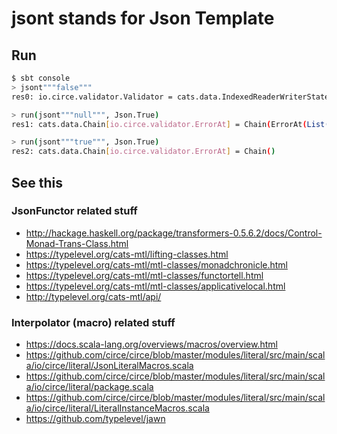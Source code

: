 # jsont stands for Json Template

## Run

```bash
$ sbt console
> jsont"""false"""
res0: io.circe.validator.Validator = cats.data.IndexedReaderWriterStateT@732368d8

> run(jsont"""null""", Json.True)
res1: cats.data.Chain[io.circe.validator.ErrorAt] = Chain(ErrorAt(List(),TypeMismatch(null,true)))

> run(jsont"""true""", Json.True)
res2: cats.data.Chain[io.circe.validator.ErrorAt] = Chain()
```

## See this

### JsonFunctor related stuff

* http://hackage.haskell.org/package/transformers-0.5.6.2/docs/Control-Monad-Trans-Class.html
* https://typelevel.org/cats-mtl/lifting-classes.html
* https://typelevel.org/cats-mtl/mtl-classes/monadchronicle.html
* https://typelevel.org/cats-mtl/mtl-classes/functortell.html
* https://typelevel.org/cats-mtl/mtl-classes/applicativelocal.html
* http://typelevel.org/cats-mtl/api/

### Interpolator (macro) related stuff

* https://docs.scala-lang.org/overviews/macros/overview.html
* https://github.com/circe/circe/blob/master/modules/literal/src/main/scala/io/circe/literal/JsonLiteralMacros.scala
* https://github.com/circe/circe/blob/master/modules/literal/src/main/scala/io/circe/literal/package.scala
* https://github.com/circe/circe/blob/master/modules/literal/src/main/scala/io/circe/literal/LiteralInstanceMacros.scala
* https://github.com/typelevel/jawn
